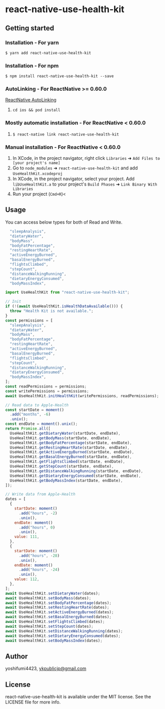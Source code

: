 # react-native-use-health-kit

## Getting started

### Installation - For yarn

`$ yarn add react-native-use-health-kit`

### Installation - For npm

`$ npm install react-native-use-health-kit --save`

### AutoLinking - For ReactNative >= 0.60.0

[ReactNative AutoLinking](https://github.com/react-native-community/cli/blob/master/docs/autolinking.md)

1. `cd ios && pod install`

### Mostly automatic installation - For ReactNative < 0.60.0

1. `$ react-native link react-native-use-health-kit`

### Manual installation - For ReactNative < 0.60.0

1. In XCode, in the project navigator, right click `Libraries` ➜ `Add Files to [your project's name]`
2. Go to `node_modules` ➜ `react-native-use-health-kit` and add `UseHealthKit.xcodeproj`
3. In XCode, in the project navigator, select your project. Add `libUseHealthKit.a` to your project's `Build Phases` ➜ `Link Binary With Libraries`
4. Run your project (`Cmd+R`)<

## Usage

You can access below types for both of Read and Write.

```javascript
  "sleepAnalysis",
  "dietaryWater",
  "bodyMass",
  "bodyFatPercentage",
  "restingHeartRate",
  "activeEnergyBurned",
  "basalEnergyBurned",
  "flightsClimbed",
  "stepCount",
  "distanceWalkingRunning",
  "dietaryEnergyConsumed",
  "bodyMassIndex",
```

```javascript
import UseHealthKit from "react-native-use-health-kit";

// Init
if (!(await UseHealthKit.isHealthDataAvailable())) {
  throw "Health Kit is not available.";
}
const permissions = [
  "sleepAnalysis",
  "dietaryWater",
  "bodyMass",
  "bodyFatPercentage",
  "restingHeartRate",
  "activeEnergyBurned",
  "basalEnergyBurned",
  "flightsClimbed",
  "stepCount",
  "distanceWalkingRunning",
  "dietaryEnergyConsumed",
  "bodyMassIndex",
];
const readPermissions = permissions;
const writePermissions = permissions;
await UseHealthKit.initHealthKit(writePermissions, readPermissions);

// Read data to Apple-Health
const startDate = moment()
  .add("months", -6)
  .unix();
const endDate = moment().unix();
return Promise.all([
  UseHealthKit.getDietaryWater(startDate, endDate),
  UseHealthKit.getBodyMass(startDate, endDate),
  UseHealthKit.getBodyFatPercentage(startDate, endDate),
  UseHealthKit.getRestingHeartRate(startDate, endDate),
  UseHealthKit.getActiveEnergyBurned(startDate, endDate),
  UseHealthKit.getBasalEnergyBurned(startDate, endDate),
  UseHealthKit.getFlightsClimbed(startDate, endDate),
  UseHealthKit.getStepCount(startDate, endDate),
  UseHealthKit.getDistanceWalkingRunning(startDate, endDate),
  UseHealthKit.getDietaryEnergyConsumed(startDate, endDate),
  UseHealthKit.getBodyMassIndex(startDate, endDate),
]);

// Write data from Apple-Health
dates = [
  {
    startDate: moment()
      .add("hours", -2)
      .unix(),
    endDate: moment()
      .add("hours", 0)
      .unix(),
    value: 111,
  },
  {
    startDate: moment()
      .add("hours", -28)
      .unix(),
    endDate: moment()
      .add("hours", -24)
      .unix(),
    value: 112,
  },
];
await UseHealthKit.setDietaryWater(dates);
await UseHealthKit.setBodyMass(dates);
await UseHealthKit.setBodyFatPercentage(dates);
await UseHealthKit.setRestingHeartRate(dates);
await UseHealthKit.setActiveEnergyBurned(dates);
await UseHealthKit.setBasalEnergyBurned(dates);
await UseHealthKit.setFlightsClimbed(dates);
await UseHealthKit.setStepCount(dates);
await UseHealthKit.setDistanceWalkingRunning(dates);
await UseHealthKit.setDietaryEnergyConsumed(dates);
await UseHealthKit.setBodyMassIndex(dates);
```

## Author

yoshifumi4423, ykpublicjp@gmail.com

## License

react-native-use-health-kit is available under the MIT license. See the LICENSE file for more info.
